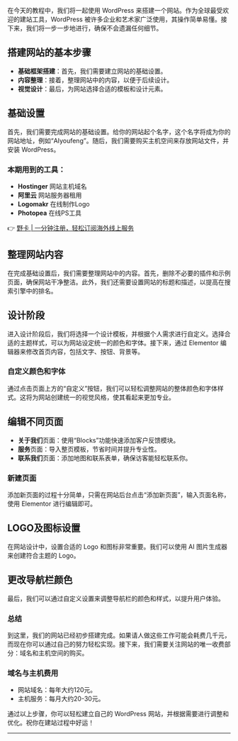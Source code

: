 在今天的教程中，我们将一起使用 WordPress 来搭建一个网站。作为全球最受欢迎的建站工具，WordPress 被许多企业和艺术家广泛使用，其操作简单易懂。接下来，我们将一步一步地进行，确保不会遗漏任何细节。

## 搭建网站的基本步骤

- **基础框架搭建**：首先，我们需要建立网站的基础设置。
- **内容整理**：接着，整理网站中的内容，以便于后续设计。
- **视觉设计**：最后，为网站选择合适的模板和设计元素。

## 基础设置

首先，我们需要完成网站的基础设置。给你的网站起个名字，这个名字将成为你的网站地址，例如“AIyoufeng”。随后，我们需要购买主机空间来存放网站文件，并安装 WordPress。

### 本期用到的工具：

- **Hostinger** 网站主机域名
- **阿里云** 网站服务器租用
- **Logomakr** 在线制作Logo
- **Photopea** 在线PS工具

👉 [野卡 | 一分钟注册，轻松订阅海外线上服务](https://bit.ly/bewildcard)

## 整理网站内容

在完成基础设置后，我们需要整理网站中的内容。首先，删除不必要的插件和示例页面，确保网站干净整洁。此外，我们还需要设置网站的标题和描述，以提高在搜索引擎中的排名。

## 设计阶段

进入设计阶段后，我们将选择一个设计模板，并根据个人需求进行自定义。选择合适的主题样式，可以为网站设定统一的颜色和字体。接下来，通过 Elementor 编辑器来修改首页内容，包括文字、按钮、背景等。

### 自定义颜色和字体

通过点击页面上方的“自定义”按钮，我们可以轻松调整网站的整体颜色和字体样式。这将为网站创建统一的视觉风格，使其看起来更加专业。

## 编辑不同页面

- **关于我们**页面：使用“Blocks”功能快速添加客户反馈模块。
- **服务**页面：导入整页模板，节省时间并提升专业性。
- **联系我们**页面：添加地图和联系表单，确保访客能轻松联系你。

### 新建页面

添加新页面的过程十分简单，只需在网站后台点击“添加新页面”，输入页面名称，使用 Elementor 进行编辑即可。

## LOGO及图标设置

在网站设计中，设置合适的 Logo 和图标非常重要。我们可以使用 AI 图片生成器来创建符合主题的 Logo。

## 更改导航栏颜色

最后，我们可以通过自定义设置来调整导航栏的颜色和样式，以提升用户体验。

### 总结

到这里，我们的网站已经初步搭建完成。如果请人做这些工作可能会耗费几千元，而现在你可以通过自己的努力轻松实现。接下来，我们需要关注网站的唯一收费部分：域名和主机空间的购买。

### 域名与主机费用

- 网站域名：每年大约120元。
- 主机服务：每月大约20-30元。

通过以上步骤，你可以轻松建立自己的 WordPress 网站，并根据需要进行调整和优化。祝你在建站过程中好运！

---